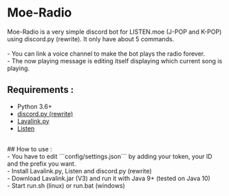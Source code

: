 # Moe-Radio

Moe-Radio is a very simple discord bot for LISTEN.moe (J-POP and K-POP) using discord.py (rewrite). It only have about 5 commands.<br><br>- You can link a voice channel to make the bot plays the radio forever.<br> - The now playing message is editing itself displaying which current song is playing.

## Requirements :<br>
- Python 3.6+<br>
- [discord.py (rewrite)](https://github.com/Rapptz/discord.py/tree/rewrite)
- [Lavalink.py](https://github.com/Devoxin/Lavalink.py)
- [Listen](https://github.com/Yarn/Listen)
<br>
## How to use :<br>
- You have to edit ```config/settings.json``` by adding your token, your ID and the prefix you want.<br>
- Install Lavalink.py, Listen and discord.py (rewrite)<br>
- Download Lavalink.jar (V3) and run it with Java 9+ (tested on Java 10)<br>
- Start run.sh (linux) or run.bat (windows)<br>

